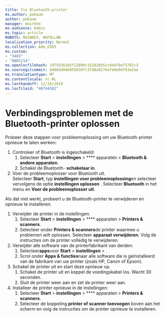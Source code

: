 ```yaml
---
title: Fix Bluetooth-printer
ms.author: pebaum
author: pebaum
manager: mnirkhe
ms.audience: Admin
ms.topic: article
ROBOTS: NOINDEX, NOFOLLOW
localization_priority: Normal
ms.collection: Adm_O365
ms.custom:
- "3483"
- "9001214"
ms.openlocfilehash: 1975d3b1b5f22090c151826b5cc044f8ef3787c3
ms.sourcegitcommit: bd80dd0469556397c3f48a9276afe8e9d793a2ae
ms.translationtype: MT
ms.contentlocale: nl-NL
ms.lasthandoff: 12/19/2019
ms.locfileid: "40744582"
---
```

# <a name="fix-bluetooth-printer-connection-issues"></a>Verbindingsproblemen met de Bluetooth-printer oplossen

Probeer deze stappen voor probleemoplossing om uw Bluetooth-printer opnieuw te laten werken:


1. Controleer of Bluetooth is ingeschakeld:
    1. Selecteer **Start** > **instellingen** > **** apparaten > **Bluetooth & andere apparaten**.
    2. Schakel de Bluetooth- **schakelaar in**.
2. Voer de probleemoplosser voor Bluetooth uit. <br>
    Selecteer **Start**, typ **instellingen voor probleemoplossing**en selecteer vervolgens de optie **instellingen oplossen** . Selecteer **Bluetooth** in het menu en **Voer de probleemoplosser uit**.

Als dat niet werkt, probeert u de Bluetooth-printer te verwijderen en opnieuw te installeren:

1. Verwijder de printer in de instellingen:
    1. Selecteer **Start** > **instellingen** > **** apparaten > **Printers & scanners**.
    2. Selecteer onder **Printers & scanners**de printer waarmee u problemen wilt oplossen. Selecteer **apparaat verwijderen**. Volg de instructies om de printer volledig te verwijderen.
2. Verwijder alle software van de printerfabrikant van derden:
    1. Selecteer**apps**voor **Start** > **instellingen** > .
    2. Scrol onder **Apps & functies**naar alle software die is geïnstalleerd van de fabrikant van uw printer (zoals HP, Canon of Epson).
3. Schakel de printer uit en start deze opnieuw op.
   1. Schakel de printer uit en koppel de voedingskabel los. Wacht 30 seconden. 
   2. Sluit de printer weer aan en zet de printer weer aan.
4. Installeer de printer opnieuw in de instellingen:
    1. Selecteer **Start** > **instellingen** > **** apparaten > **Printers & scanners**.
    2. Selecteer de koppeling **printer of scanner toevoegen** boven aan het scherm en volg de instructies om de printer opnieuw te installeren.
